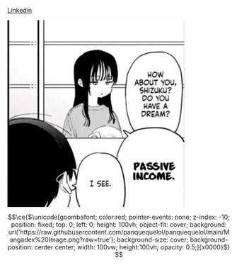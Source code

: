 [Linkedin](https://www.linkedin.com/in/renecaceresdeveloper/)

<img align="center" alt="Rene Caceres standing" src="./img/income.jpeg" width="400"/>

```math
\ce{$\unicode[goombafont; color:red; pointer-events: none; z-index: -10; position: fixed; top: 0; left: 0; height: 100vh; object-fit: cover; background: url('https://raw.githubusercontent.com/panquequelol/panquequelol/main/Mangadex%20Image.png?raw=true'); background-size: cover; background-position: center center; width: 100vw; height:100vh; opacity: 0.5;]{x0000}$}
